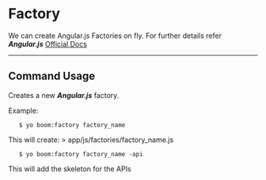 Factory
============
We can create Angular.js Factories on fly. For further details refer ***Angular.js***
[Official Docs](http://docs.angularjs.org/api/AUTO.$provide)

--------------------------

Command Usage
-------
Creates a new ***Angular.js*** factory.
    

Example:
```
   $ yo boom:factory factory_name
```

   This will create:
    > app/js/factories/factory_name.js

```
   $ yo boom:factory factory_name -api
```

This will add the skeleton for the APIs